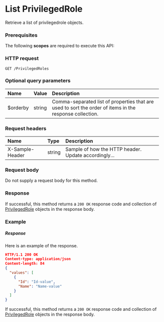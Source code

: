# List PrivilegedRole

Retrieve a list of privilegedrole objects.
### Prerequisites
The following **scopes** are required to execute this API: 
### HTTP request
<!-- { "blockType": "ignored" } -->
```http
GET /PrivilegedRoles
```
### Optional query parameters
|Name|Value|Description|
|:---------------|:--------|:-------|
|$orderby|string|Comma-separated list of properties that are used to sort the order of items in the response collection.|

### Request headers
| Name       | Type | Description|
|:-----------|:------|:----------|
| X-Sample-Header  | string  | Sample of how the HTTP header. Update accordingly...|

### Request body
Do not supply a request body for this method.
### Response
If successful, this method returns a `200 OK` response code and collection of [PrivilegedRole](../resources/privilegedrole.md) objects in the response body.
### Example
##### Response
Here is an example of the response.
<!-- {
  "blockType": "response",
  "truncated": false,
  "@odata.type": "privilegedroles"
} -->
```json
HTTP/1.1 200 OK
Content-type: application/json
Content-length: 84
{
  "values": [
    {
      "Id": "Id-value",
      "Name": "Name-value"
    }
  ]
}
```
If successful, this method returns a `200 OK` response code and collection of [PrivilegedRole](../resources/privilegedrole.md) objects in the response body.

<!-- uuid: 14d4da99-eb76-413c-9692-40cd69c4e3ce
2015-10-15 16:17:33 UTC -->
<!-- {
  "type": "#page.annotation",
  "description": "List PrivilegedRole",
  "keywords": "",
  "section": "documentation",
  "tocPath": ""
}-->